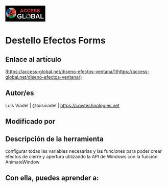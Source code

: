﻿![Access-global](/blob/main/Images/Logo1.png)
# Destello Efectos Forms
## Enlace al artículo
[https://access-global.net/diseno-efectos-ventana/](https://access-global.net/diseno-efectos-ventana/)
## Autor/es
Luis Viadel | @luisviadel | https://cowtechnologies.net
## Modificado por

## Descripción de la herramienta
configurar todas las variables necesarias y las funciones para poder crear efectos de cierre y apertura utilizando la API de Windows con la función AnimateWindow
## Con ella, puedes aprender a:


